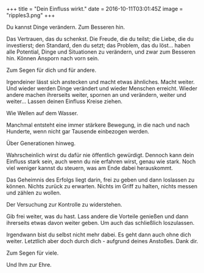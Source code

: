 +++
title = "Dein Einfluss wirkt."
date = 2016-10-11T03:01:45Z
image = "ripples3.png"
+++

Du kannst Dinge verändern. Zum Besseren hin.

Das Vertrauen, das du schenkst. Die Freude, die du teilst; die Liebe, die du investierst; den Standard, den du setzt; das Problem, das du löst... haben alle Potential, Dinge und Situationen zu verändern, und zwar zum Besseren hin. Können Ansporn nach vorn sein.

Zum Segen für dich und für andere.

Irgendeiner lässt sich anstecken und macht etwas ähnliches. Macht weiter. Und wieder werden Dinge verändert und wieder Menschen erreicht. Wieder andere machen ihrerseits weiter, spornen an und verändern, weiter und weiter… Lassen deinen Einfluss Kreise ziehen. 

Wie Wellen auf dem Wasser.

Manchmal entsteht eine immer stärkere Bewegung, in die nach und nach Hunderte, wenn nicht gar Tausende einbezogen werden.

Über Generationen hinweg.

Wahrscheinlich wirst du dafür nie öffentlich gewürdigt. Dennoch kann dein Einfluss stark sein, auch wenn du nie erfahren wirst, genau wie stark. Noch viel weniger kannst du steuern, was am Ende dabei herauskommt.

Das Geheimnis des Erfolgs liegt darin, frei zu geben und dann loslassen zu können. Nichts zurück zu erwarten. Nichts im Griff zu halten, nichts messen und zählen zu wollen. 

Der Versuchung zur Kontrolle zu widerstehen.

Gib frei weiter, was du hast. Lass andere die Vorteile genießen und dann ihrerseits etwas davon weiter geben. Um auch das schließlich loszulassen.

Irgendwann bist du selbst nicht mehr dabei. Es geht dann auch ohne dich weiter. Letztlich aber doch durch dich - aufgrund deines Anstoßes. Dank dir.

Zum Segen für viele.

Und Ihm zur Ehre.

